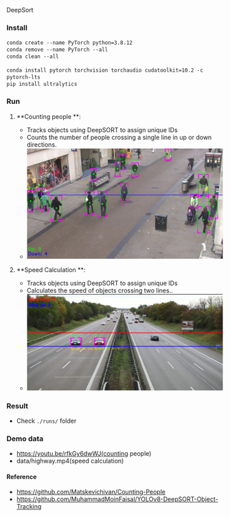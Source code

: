 DeepSort

### Install

```
conda create --name PyTorch python=3.8.12
conda remove --name PyTorch --all
conda clean --all

conda install pytorch torchvision torchaudio cudatoolkit=10.2 -c pytorch-lts
pip install ultralytics
```

### Run

1. **Counting people **:
   - Tracks objects using DeepSORT to assign unique IDs
   - Counts the number of people crossing a single line in up or down directions.
   - ![Counting People](data/people.PNG)

1. **Speed Calculation **:
   - Tracks objects using DeepSORT to assign unique IDs
   -  Calculates the speed of objects crossing two lines..
   - ![Speed Calculation](data/speed.PNG)

### Result

* Check `./runs/` folder

### Demo data
* https://youtu.be/rfkGy6dwWJ(counting people)
* data/highway.mp4(speed calculation)

#### Reference

* https://github.com/Matskevichivan/Counting-People
* https://github.com/MuhammadMoinFaisal/YOLOv8-DeepSORT-Object-Tracking
